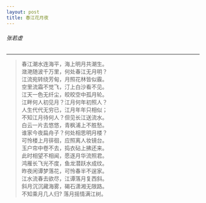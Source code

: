 ```yaml
---
layout: post
title: 春江花月夜
---
```

######         张若虚
---------------------

> 春江潮水连海平，海上明月共潮生。  
> 潋滟随波千万里，何处春江无月明？  
> 江流宛转绕芳甸，月照花林皆似霰。  
> 空里流霜不觉飞，汀上白沙看不见。  
> 江天一色无纤尘，皎皎空中孤月轮。  
> 江畔何人初见月？江月何年初照人？  
> 人生代代无穷已，江月年年只相似；  
> 不知江月待何人？但见长江送流水。  
> 白云一片去悠悠，青枫浦上不胜愁。  
> 谁家今夜扁舟子？何处相思明月楼？  
> 可怜楼上月徘徊，应照离人妆镜台。  
> 玉户帘中卷不去，捣衣砧上拂还来。  
> 此时相望不相闻，愿逐月华流照君。  
> 鸿雁长飞光不度，鱼龙潜跃水成纹。  
> 昨夜闲谭梦落花，可怜春半不逞家。  
> 江水流春去欲尽，江谭落月复西斜。  
> 斜月沉沉藏海雾，碣石潇湘无限路。  
> 不知乘月几人归? 落月摇情满江树。
